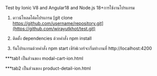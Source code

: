 Test by Ionic V8 and Angular18 and Node.js 18+การใช้งานโปรแกรม

1. ดาวน์โหลดโค้ดโปรแกรม
   [git clone https://github.com/username/repository.git](https://github.com/wirayutkhot/test.git)
   
3. ติดตั้ง dependencies ด้วยคำสั่ง npm install

4. รันโปรแกรมด้วยคำสั่ง
   npm start
   เซิร์ฟเวอร์จะเริ่มทำงานที่ http://localhost:4200

***tab1
เป็นส่วนของ modal-cart-ion.html

***tab2
เป็นส่วนของ product-detail-ion.html

